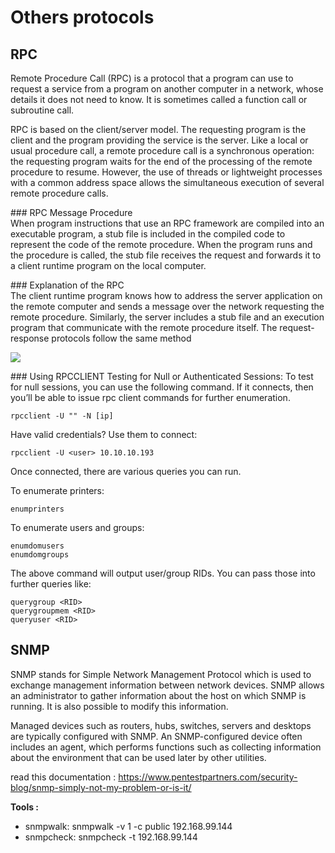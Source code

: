# Others protocols

## RPC
Remote Procedure Call (RPC) is a protocol that a program can use to request a service from a program on another computer in a network, whose details it does not need to know. It is sometimes called a function call or subroutine call.

RPC is based on the client/server model. The requesting program is the client and the program providing the service is the server. Like a local or usual procedure call, a remote procedure call is a synchronous operation: the requesting program waits for the end of the processing of the remote procedure to resume. However, the use of threads or lightweight processes with a common address space allows the simultaneous execution of several remote procedure calls.

### RPC Message Procedure  
When program instructions that use an RPC framework are compiled into an executable program, a stub file is included in the compiled code to represent the code of the remote procedure. When the program runs and the procedure is called, the stub file receives the request and forwards it to a client runtime program on the local computer.

### Explanation of the RPC  
The client runtime program knows how to address the server application on the remote computer and sends a message over the network requesting the remote procedure. Similarly, the server includes a stub file and an execution program that communicate with the remote procedure itself. The request-response protocols follow the same method

![](https://imgs.developpaper.com/imgs/3373452411-a55f9829e92ecdb2_articlex.png)

### Using RPCCLIENT
Testing for Null or Authenticated Sessions:
To test for null sessions, you can use the following command. If it connects, then you’ll be able to issue rpc client commands for further enumeration.
```
rpcclient -U "" -N [ip]
```

Have valid credentials? Use them to connect:
```
rpcclient -U <user> 10.10.10.193
```
Once connected, there are various queries you can run.

To enumerate printers:
```
enumprinters
```

To enumerate users and groups:
```
enumdomusers
enumdomgroups
```

The above command will output user/group RIDs. You can pass those into further queries like:

```
querygroup <RID>
querygroupmem <RID>
queryuser <RID>
```

## SNMP 
SNMP stands for Simple Network Management Protocol which is used to exchange management information between network devices. SNMP allows an administrator to gather information about the host on which SNMP is running. It is also possible to modify this information.

Managed devices such as routers, hubs, switches, servers and desktops are typically configured with SNMP. An SNMP-configured device often includes an agent, which performs functions such as collecting information about the environment that can be used later by other utilities.

read this documentation :  https://www.pentestpartners.com/security-blog/snmp-simply-not-my-problem-or-is-it/


**Tools :**
- snmpwalk: snmpwalk -v 1 -c public 192.168.99.144
- snmpcheck: snmpcheck -t 192.168.99.144
